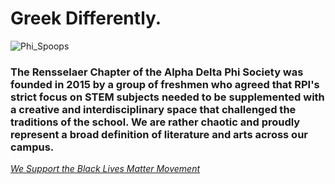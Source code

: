 # Greek Differently.

![Phi_Spoops](https://cdn.discordapp.com/attachments/818252335548989462/1143914331726159963/Untitled_Artwork.png)

### The Rensselaer Chapter of the Alpha Delta Phi Society was founded in 2015 by a group of freshmen who agreed that RPI's strict focus on STEM subjects needed to be supplemented with a creative and interdisciplinary space that challenged the traditions of the school. We are rather chaotic and proudly represent a broad definition of literature and arts across our campus.

[_We Support the Black Lives Matter Movement_](https://www.adps.org/blacklivesmatter/)
